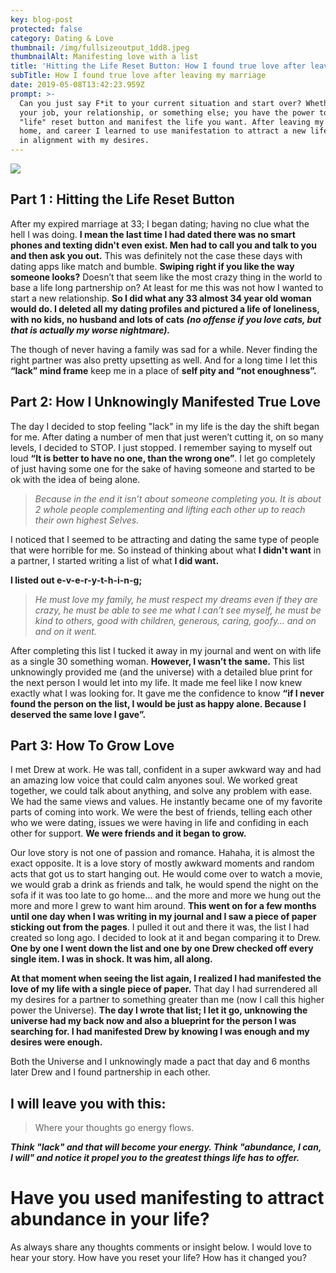 ```yaml
---
key: blog-post
protected: false
category: Dating & Love
thumbnail: /img/fullsizeoutput_1dd8.jpeg
thumbnailAlt: Manifesting love with a list
title: 'Hitting the Life Reset Button: How I found true love after leaving my marriage'
subTitle: How I found true love after leaving my marriage
date: 2019-05-08T13:42:23.959Z
prompt: >-
  Can you just say F*it to your current situation and start over? Whether it's
  your job, your relationship, or something else; you have the power to hit the
  "life" reset button and manifest the life you want. After leaving my marriage,
  home, and career I learned to use manifestation to attract a new life that was
  in alignment with my desires.
---
```

![](/img/fullsizeoutput_1dd8.jpeg)

## Part 1 : Hitting the Life Reset Button

After my expired marriage at 33; I began dating; having no clue what the hell I was doing. **I mean the last time I had dated there was no smart phones and texting didn't even exist. Men had to call you and talk to you and then ask you out.** This was definitely not the case these days with dating apps like match and bumble. **Swiping right if you like the way someone looks?** Doesn’t that seem like the most crazy thing in the world to base a life long partnership on? At least for me this was not how I wanted to start a new relationship. **So I did what any 33 almost 34 year old woman would do. I deleted all my dating profiles and pictured a life of loneliness, with no kids, no husband and lots of cats** **_(no offense if you love cats, but that is actually my worse nightmare)._**



The though of never having a family was sad for a while. Never finding the right partner was also pretty upsetting as well. And for a long time I let this **“lack” mind frame** keep me in a place of **self pity and “not enoughness”.** 



## Part 2: How I Unknowingly Manifested True Love

The day I decided to stop feeling "lack" in my life is the day the shift began for me. After dating a number of men that just weren’t cutting it, on so many levels, I decided to STOP. I just stopped. I remember saying to myself out loud **“It is better to have no one, than the wrong one”**. I let go completely of just having some one for the sake of having someone and started to be ok with the idea of being alone. 

> _Because in the end it isn’t about someone completing you. It is about 2 whole people complementing and lifting each other up to reach their own highest Selves._

I noticed that I seemed to be attracting and dating the same type of people that were horrible for me. So instead of thinking about what **I didn't want** in a partner, I started writing a list of what **I did want.** 

**I listed out e-v-e-r-y-t-h-i-n-g;** 

> _He must love my family, he must respect my dreams even if they are crazy, he must be able to see me what I can’t see myself, he must be kind to others, good with children, generous, caring, goofy… and on and on it went._



After completing this list I tucked it away in my journal and went on with life as a single 30 something woman. **However, I wasn’t the same.** This list unknowingly provided me (and the universe) with a detailed blue print for the next person I would let into my life. It made me feel like I now knew exactly what I was looking for. It gave me the confidence to know **“if I never found the person on the list, I would be just as happy alone. Because I deserved the same love I gave”.** 



## Part 3: How To Grow Love

I met Drew at work. He was tall, confident in a super awkward way and had an amazing low voice that could calm anyones soul. We worked great together, we could talk about anything, and solve any problem with ease. We had the same views and values. He instantly became one of my favorite parts of coming into work. We were the best of friends, telling each other who we were dating, issues we were having in life and confiding in each other for support. **We were friends and it began to grow.**

Our love story is not one of passion and romance. Hahaha, it is almost the exact opposite. It is a love story of mostly awkward moments and random acts that got us to start hanging out. He would come over to watch a movie, we would grab a drink as friends and talk, he would spend the night on the sofa if it was too late to go home… and the more and more we hung out the more and more I grew to want him around. **This went on for a few months until one day when I was writing in my journal and I saw a piece of paper sticking out from the pages**. I pulled it out and there it was, the list I had created so long ago. I decided to look at it and began comparing it to Drew. **One by one I went down the list and one by one Drew checked off every single item. I was in shock. It was him, all along.** 

**At that moment when seeing the list again, I realized I had manifested the love of my life with a single piece of paper.** That day I had surrendered all my desires for a partner to something greater than me (now I call this higher power the Universe). **The day I wrote that list; I let it go, unknowing the universe had my back now and also a blueprint for the person I was searching for. I had manifested Drew by knowing I was enough and my desires were enough.**

Both the Universe and I unknowingly made a pact that day and 6 months later Drew and I found partnership in each other.

## I will leave you with this:

> Where your thoughts go energy flows. 

**_Think "lack" and that will become your energy. Think "abundance, I can, I will" and notice it propel you to the greatest things life has to offer._** 

# Have you used manifesting to attract abundance in your life?

As always share any thoughts comments or insight below. I would love to hear your story. How have you reset your life? How has it changed you?
